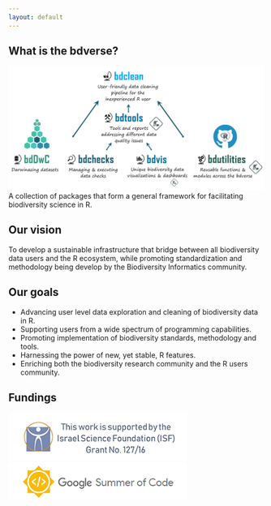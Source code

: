 ```yaml
---
layout: default
---
```


## What is the bdverse?
![](assets/images/The-bdverse-no-head.png)
A collection of packages that form a general framework for facilitating biodiversity science in R.
    

## Our vision

To develop a sustainable infrastructure that bridge between all biodiversity data users and the R ecosystem, while promoting standardization and methodology being develop by the Biodiversity Informatics community. 


## Our goals

* Advancing user level data exploration and cleaning of biodiversity data in R.
* Supporting users from a wide spectrum of programming capabilities.
* Promoting implementation of biodiversity standards, methodology and tools.
* Harnessing the power of new, yet stable, R features. 
* Enriching both the biodiversity research community and the R users community.

## Fundings

![](assets/images/ISF.png)
![](assets/images/GSoC.png)

